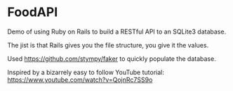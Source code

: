 # FoodAPI

Demo of using Ruby on Rails to build a RESTful API to an SQLite3 database.

The jist is that Rails gives you the file structure, you give it the values. 

Used https://github.com/stympy/faker to quickly populate the database.

Inspired by a bizarrely easy to follow YouTube tutorial: https://www.youtube.com/watch?v=QojnRc7SS9o
